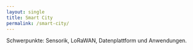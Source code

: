 ```yaml
---
layout: single
title: Smart City
permalink: /smart-city/
---
```


Schwerpunkte: Sensorik, LoRaWAN, Datenplattform und Anwendungen.


